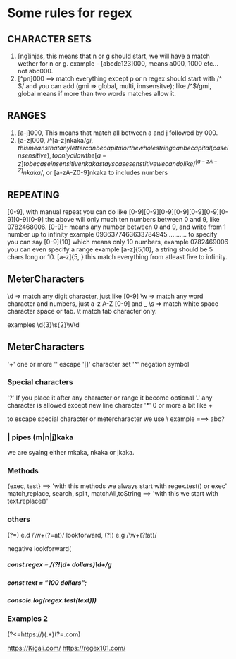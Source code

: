 # Some rules for regex 

## CHARACTER SETS 

1. [ng]injas, this means that n or g should start, we will have a match wether for n or g.
example - [abcde123]000, means a000, 1000 etc... not abc000.
2. [^pn]000 ==> match everything except p or n
regex should start with /^ $/  and you can add  (gmi => global, multi,  innsensitve); 
like /^$/gmi, global means if more than two words matches allow it. 

## RANGES

1. [a-j]000, This means that match all between a and j followed by 000.
2. [a-z]000, /^[a-z]nkaka$/gi, this means that any letter can be capital or the whole string
can be capital(case insensitive), to only allow the [a-z] to be case insensitive nkaka stays case senstitive we can do like /^[a-zA-Z]nkaka$/, or [a-zA-Z0-9]nkaka to includes numbers

## REPEATING 
 
[0-9],
with manual repeat you can do like
[0-9][0-9][0-9][0-9][0-9][0-9][0-9][0-9][0-9]
the above will only much ten numbers between 0 and 9, like 0782468006. 
[0-9]+ means any number between 0 and 9, and write from 1 number up to infinity
example 0936377463633784945...........
to specify you can say [0-9]{10} which means only 10 numbers, example 0782469006 
you can even specify a range example [a-z]{5,10}, a string should be 5 chars long or 10.
[a-z]{5, } this match everything from  atleast five to infinity.

## MeterCharacters

\d => match any digit character, just like [0-9]
\w => match any word character and numbers, just a-z A-Z [0-9] and _
\s => match white space character space or tab.
\t match tab character only. 

examples \d{3}\s{2}\w\d 

## MeterCharacters 

'+' one or more 
'\' escape 
'[]' character set
'^' negation symbol 

### Special characters 

'?' If you place it after any character or range it become optional 
'.' any character is allowed except new line  character
'*' 0 or more a bit like + 

to escape special character or metercharacter we use \ 
example ===> abc\? 

### | pipes (m|n|j)kaka 
we are syaing either mkaka, nkaka or jkaka. 

### Methods 
{exec, test} ==> 'with this methods we always start with regex.test() or exec'
match,replace, search, split, matchAll,toString ==> 'with this we start with text.replace()'

### others 
(?=) e.d /\w+(?=at)/ lookforward, (?!) e.g /\w+(?!at)/ 

negative lookforward(
##### const regex = /(?!\d+ dollars)\d+/g 
#####  const text = "100 dollars";
#####  console.log(regex.test(text))) 

### Examples 2

(?<=https:\/\/)(.*)(?=\.com) 

https://Kigali.com/
https://regex101.com/